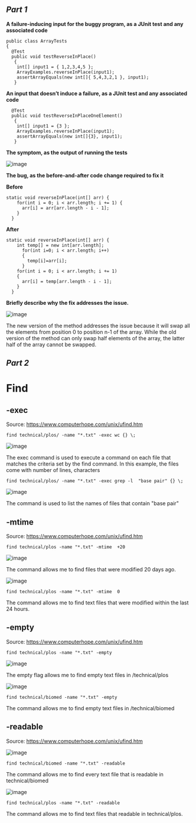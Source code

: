 _**Part 1**_
-----------------

**A failure-inducing input for the buggy program, as a JUnit test and any associated code**

```
public class ArrayTests
{
  @Test 
  public void testReverseInPlace()
   {
    int[] input1 = { 1,2,3,4,5 };
    ArrayExamples.reverseInPlace(input1);
    assertArrayEquals(new int[]{ 5,4,3,2,1 }, input1);
   }
```

**An input that doesn’t induce a failure, as a JUnit test and any associated code**

```
  @Test 
  public void testReverseInPlaceOneElement()
   {
    int[] input1 = {3 };
    ArrayExamples.reverseInPlace(input1);
    assertArrayEquals(new int[]{3}, input1);
   }
```

**The symptom, as the output of running the tests**

![image](https://github.com/hoangle2404/cse15l-lab-reports/assets/146885173/adb98286-82ce-4fce-b4f9-8150fdbebba1)


**The bug, as the before-and-after code change required to fix it**

**Before**
```
static void reverseInPlace(int[] arr) {
    for(int i = 0; i < arr.length; i += 1) {
      arr[i] = arr[arr.length - i - 1];
    }
  }
```
**After**
```
static void reverseInPlace(int[] arr) {
    int temp[] = new int[arr.length];
      for(int i=0; i < arr.length; i++)
      {
        temp[i]=arr[i];
      }
    for(int i = 0; i < arr.length; i += 1) 
    {
      arr[i] = temp[arr.length - i - 1];
    }
  }
```

**Briefly describe why the fix addresses the issue.**

![image](https://github.com/hoangle2404/cse15l-lab-reports/assets/146885173/c6fe3b53-ab2e-43b3-b5cb-d83f6368f2d8)


The new version of the method addresses the issue because it will swap all the elements from position 0 to position n-1 of the array. While the old version of the method can only swap half elements of the array, the latter half of the array cannot be swapped. 

_**Part 2**_
---------------

# Find

## -exec

Source: https://www.computerhope.com/unix/ufind.htm

`find technical/plos/ -name "*.txt" -exec wc {} \;`

![image](https://github.com/hoangle2404/cse15l-lab-reports/assets/146885173/3573c17b-8884-42df-8a35-ad5d49a0995a)

The exec command is used to execute a command on each file that matches the criteria set by the find command. In this example, the files come with number of lines, characters 

`find technical/plos/ -name "*.txt" -exec grep -l  "base pair" {} \;`

![image](https://github.com/hoangle2404/cse15l-lab-reports/assets/146885173/1576b002-03e7-4326-bade-306a0f7ef316)


The command is used to list the names of files that contain "base pair"

## -mtime

Source: https://www.computerhope.com/unix/ufind.htm

`find technical/plos -name "*.txt" -mtime  +20`

![image](https://github.com/hoangle2404/cse15l-lab-reports/assets/146885173/79c4c4d0-3a07-4409-8594-5e1d18ffe52e)

The command allows me to find files that were modified 20 days ago.

![image](https://github.com/hoangle2404/cse15l-lab-reports/assets/146885173/18dd2a05-b19d-4fea-8aaf-2687140fb817)

`find technical/plos -name "*.txt" -mtime  0`

The command allows me to find text files that were modified within the last 24 hours.

## -empty
Source: https://www.computerhope.com/unix/ufind.htm

`find technical/plos -name "*.txt" -empty`

![image](https://github.com/hoangle2404/cse15l-lab-reports/assets/146885173/2451811a-e3d0-4e6f-ac8d-fa345fcd1a92)

The empty flag allows me to find empty text files in /technical/plos

![image](https://github.com/hoangle2404/cse15l-lab-reports/assets/146885173/bb26545f-c07d-4893-8659-ffc53138e2a0)

`find technical/biomed -name "*.txt" -empty`

The command allows me to find empty text files in /technical/biomed

## -readable

Source: https://www.computerhope.com/unix/ufind.htm

![image](https://github.com/hoangle2404/cse15l-lab-reports/assets/146885173/423ab595-aef2-456c-a665-a2907ef04227)

`find technical/biomed -name "*.txt" -readable`

The command allows me to find every text file that is readable in technical/biomed

![image](https://github.com/hoangle2404/cse15l-lab-reports/assets/146885173/08b77c48-e295-43ab-a170-58800e70b47b)

`find technical/plos -name "*.txt" -readable`

The command allows me to find text files that readable in technical/plos. 
